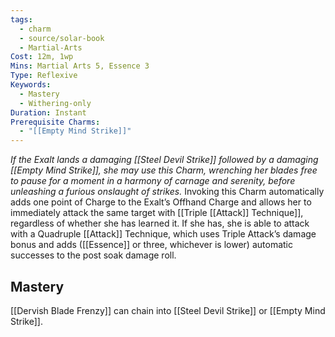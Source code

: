 ```yaml
---
tags:
  - charm
  - source/solar-book
  - Martial-Arts
Cost: 12m, 1wp
Mins: Martial Arts 5, Essence 3
Type: Reflexive
Keywords:
  - Mastery
  - Withering-only
Duration: Instant
Prerequisite Charms:
  - "[[Empty Mind Strike]]"
---
```

*If the Exalt lands a damaging [[Steel Devil Strike]] followed by a damaging [[Empty Mind Strike]], she may use this Charm, wrenching her blades free to pause for a moment in a harmony of carnage and serenity, before unleashing a furious onslaught of strikes.*
Invoking this Charm automatically adds one point of Charge to the Exalt’s Offhand Charge and allows her to immediately attack the same target with [[Triple [[Attack]] Technique]], regardless of whether she has learned it. If she has, she is able to attack with a Quadruple [[Attack]] Technique, which uses Triple Attack’s damage bonus and adds ([[Essence]] or three, whichever is lower) automatic successes to the post soak damage roll. 
## Mastery
[[Dervish Blade Frenzy]] can chain into [[Steel Devil Strike]] or [[Empty Mind Strike]].